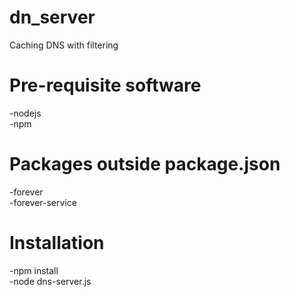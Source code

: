 # dn_server
Caching DNS with filtering

# Pre-requisite software
  -nodejs<br>
  -npm
# Packages outside package.json
  -forever  
  -forever-service

# Installation
  -npm install<br>
  -node dns-server.js

